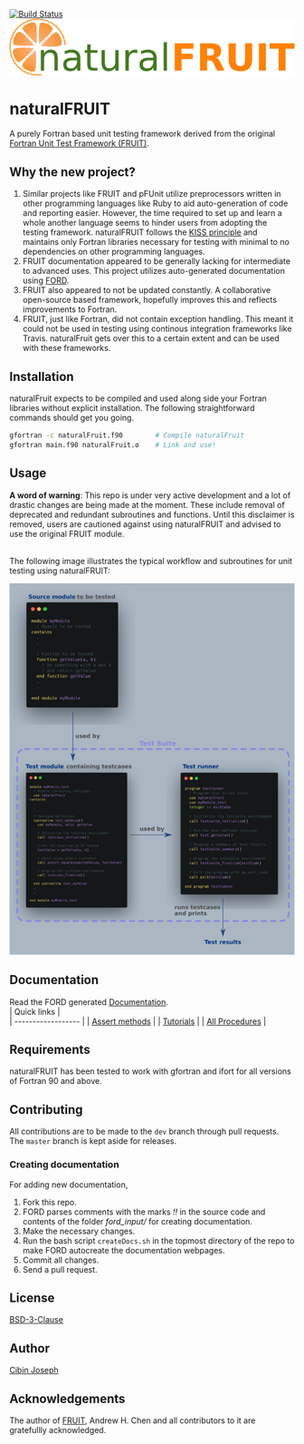 [![Build Status](https://travis-ci.com/cibinjoseph/naturalFRUIT.svg?branch=master)](https://travis-ci.com/github/cibinjoseph/naturalFRUIT)
<br/>
![naturalFRUIT](media/naturalFRUIT-logo.png)
<br/>

# naturalFRUIT
A purely Fortran based unit testing framework derived from the original [Fortran Unit Test Framework (FRUIT)](https://sourceforge.net/projects/fortranxunit/).

## Why the new project?
1. Similar projects like FRUIT and pFUnit utilize preprocessors written in other programming languages like Ruby to aid auto-generation of code and reporting easier. However, the time required to set up and learn a whole another language seems to hinder users from adopting the testing framework. naturalFRUIT follows the [KISS principle](https://en.wikipedia.org/wiki/KISS_principle) and maintains only Fortran libraries necessary for testing with minimal to no dependencies on other programming languages.
2. FRUIT documentation appeared to be generally lacking for intermediate to advanced uses. This project utilizes auto-generated documentation using [FORD](https://github.com/Fortran-FOSS-Programmers/ford).
3. FRUIT also appeared to not be updated constantly. A collaborative open-source based framework, hopefully improves this and reflects improvements to Fortran.
4. FRUIT, just like Fortran, did not contain exception handling. This meant it could not be used in testing using continous integration frameworks like Travis. naturalFruit gets over this to a certain extent and can be used with these frameworks.

## Installation
naturalFruit expects to be compiled and used along side your Fortran libraries without explicit installation. The following straightforward commands should get you going.
```bash
gfortran -c naturalFruit.f90        # Compile naturalFruit
gfortran main.f90 naturalFruit.o    # Link and use!
```

## Usage
**A word of warning**: This repo is under very active development and a lot of drastic changes are being made at the moment. These include removal of deprecated and redundant subroutines and functions. Until this disclaimer is removed, users are cautioned against using naturalFRUIT and advised to use the original FRUIT module.</br></br>

The following image illustrates the typical workflow and subroutines for unit testing using naturalFRUIT:  

![flowchart](media/flowchart/flowchart.png)

## Documentation
Read the FORD generated [Documentation](https://cibinjoseph.github.io/naturalFRUIT/page/index.html).   
| Quick links |  
| ------------------ |
| [Assert methods](https://cibinjoseph.github.io/naturalFRUIT/page/AssertMethods/index.html) |
| [Tutorials](https://cibinjoseph.github.io/naturalFRUIT/page/Tutorials/index.html) |
| [All Procedures](https://cibinjoseph.github.io/naturalFRUIT/lists/procedures.html) |

## Requirements
naturalFRUIT has been tested to work with gfortran and ifort for all versions of Fortran 90 and above.

## Contributing
All contributions are to be made to the `dev` branch through pull requests. The `master` branch is kept aside for releases.

### Creating documentation
For adding new documentation,  
1. Fork this repo.  
2. FORD parses comments with the marks *!!* in the source code and contents of the folder *ford_input/* for creating documentation. 
3. Make the necessary changes.  
4. Run the bash script `createDocs.sh` in the topmost directory of the repo to make FORD autocreate the documentation webpages.  
5. Commit all changes.  
6. Send a pull request.  

## License
[BSD-3-Clause](LICENSE)

## Author
[Cibin Joseph](https://github.com/cibinjoseph)

## Acknowledgements
The author of [FRUIT](https://sourceforge.net/projects/fortranxunit/), Andrew H. Chen and all contributors to it are gratefullly acknowledged.
